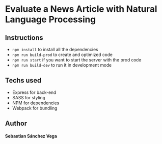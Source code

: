 # Evaluate a News Article with Natural Language Processing

## Instructions 

- `npm install` to install all the dependencies
- `npm run build-prod` to create and optimized code
- `npm run start` if you want to start the server with the prod code
- `npm run build-dev` to run it in development mode

## Techs used

- Express for back-end
- SASS for styling
- NPM for dependencies
- Webpack for bundling

## Author 

#### Sebastian Sánchez Vega